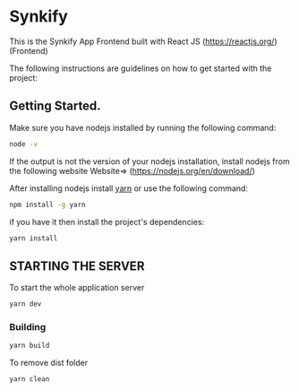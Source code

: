 # Synkify

This is the Synkify App Frontend built with React JS (https://reactjs.org/) (Frontend)

The following instructions are guidelines on how to get started with the project:

## Getting Started.

Make sure you have nodejs installed by running the following command:

```bash
node -v
```

If the output is not the version of your nodejs installation, install nodejs from the following website
Website=> (https://nodejs.org/en/download/)

After installing nodejs install [yarn](https://www.npmjs.com/package/yarn) or use the following command:
```bash
npm install -g yarn
```
if you have it then install the project's dependencies:

```bash
yarn install
```

## STARTING THE SERVER

To start the whole application server

```bash
yarn dev
```


### **Building**

```bash
yarn build
```

To remove dist folder

```bash
yarn clean
```

